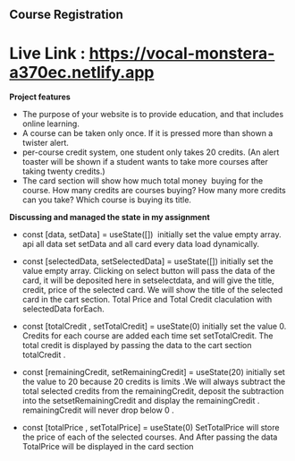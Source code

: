 ## Course Registration ##
# Live Link : https://vocal-monstera-a370ec.netlify.app
**Project features**
* The purpose of your website is to provide education, and that includes online learning.
* A course can be taken only once. If it is pressed more than shown a twister alert.
* per-course credit system, one student only takes 20 credits. (An alert toaster will be shown if a student wants to take more courses after taking twenty credits.)
* The card section will show how much total money  buying for the course. How many credits are courses buying? How many more credits can you take? Which course is buying its title.
 



**Discussing and managed the state in my assignment**

* const [data, setData] = useState([]) 
initially set the value empty array. api all data set setData and all card every data load dynamically.

* const [selectedData, setSelectedData] = useState([])
initially set the value empty array. Clicking on select button will pass the data of the card, it will be deposited here in setselectdata, and will give the title, credit, price of the selected card. We will show the title of the selected card in the cart section. Total Price and Total Credit claculation with selectedData forEach.

* const [totalCredit , setTotalCredit] = useState(0)
initially set the value 0.  Credits for each course are added each time set setTotalCredit. The total credit is displayed by passing the data to the cart section totalCredit .


* const [remainingCredit, setRemainingCredit] = useState(20)
initially set the value to 20 because 20 credits is limits .We will always subtract the total selected credits from the remainingCredit, deposit the subtraction into the setsetRemainingCredit and display the remainingCredit . remainingCredit will never drop below 0 .

* const [totalPrice , setTotalPrice] = useState(0)
SetTotalPrice will store the price of each of the selected courses. And After passing the data TotalPrice will be displayed in the card section 
  
